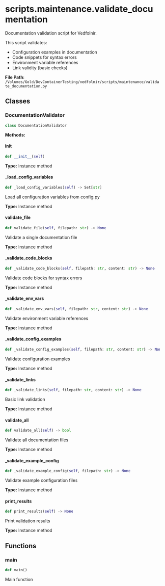 # scripts.maintenance.validate_documentation

Documentation validation script for Vedfolnir.

This script validates:
- Configuration examples in documentation
- Code snippets for syntax errors
- Environment variable references
- Link validity (basic checks)

**File Path:** `/Volumes/Gold/DevContainerTesting/vedfolnir/scripts/maintenance/validate_documentation.py`

## Classes

### DocumentationValidator

```python
class DocumentationValidator
```

**Methods:**

#### __init__

```python
def __init__(self)
```

**Type:** Instance method

#### _load_config_variables

```python
def _load_config_variables(self) -> Set[str]
```

Load all configuration variables from config.py

**Type:** Instance method

#### validate_file

```python
def validate_file(self, filepath: str) -> None
```

Validate a single documentation file

**Type:** Instance method

#### _validate_code_blocks

```python
def _validate_code_blocks(self, filepath: str, content: str) -> None
```

Validate code blocks for syntax errors

**Type:** Instance method

#### _validate_env_vars

```python
def _validate_env_vars(self, filepath: str, content: str) -> None
```

Validate environment variable references

**Type:** Instance method

#### _validate_config_examples

```python
def _validate_config_examples(self, filepath: str, content: str) -> None
```

Validate configuration examples

**Type:** Instance method

#### _validate_links

```python
def _validate_links(self, filepath: str, content: str) -> None
```

Basic link validation

**Type:** Instance method

#### validate_all

```python
def validate_all(self) -> bool
```

Validate all documentation files

**Type:** Instance method

#### _validate_example_config

```python
def _validate_example_config(self, filepath: str) -> None
```

Validate example configuration files

**Type:** Instance method

#### print_results

```python
def print_results(self) -> None
```

Print validation results

**Type:** Instance method

## Functions

### main

```python
def main()
```

Main function

